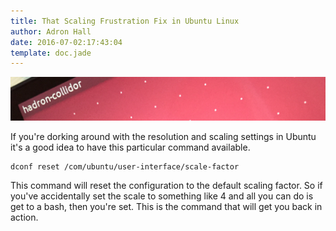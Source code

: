 ```yaml
---
title: That Scaling Frustration Fix in Ubuntu Linux
author: Adron Hall
date: 2016-07-02:17:43:04
template: doc.jade
---
```

![Hadron Collidor](hadron-collider.png)

If you're dorking around with the resolution and scaling settings in Ubuntu it's a good idea to have this particular command available.

    dconf reset /com/ubuntu/user-interface/scale-factor

This command will reset the configuration to the default scaling factor. So if you've accidentally set the scale to something like 4 and all you can do is get to a bash, then you're set. This is the command that will get you back in action.